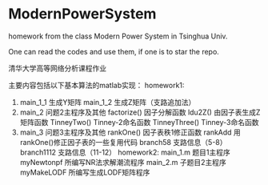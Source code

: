 # ModernPowerSystem
homework from the class Modern Power System in Tsinghua Univ.

One can read the codes and use them, if one is to star the repo.

清华大学高等网络分析课程作业

主要内容包括以下基本算法的matlab实现：
homework1:
1. main_1_1 	生成Y矩阵
    main_1_2 	生成Z矩阵（支路追加法）
2. main_2 		问题2主程序及其他
	factorize() 	因子分解函数
	ldu2Z() 		由因子表生成Z矩阵函数
	TinneyTwo() 	Tinney-2命名函数
	TinneyThree() 	Tinney-3命名函数
3. main_3 		问题3主程序及其他
	rankOne() 	因子表秩1修正函数
	rankAdd 		用rankOne()修正因子表的一些复用代码
	branch58 		支路信息（5-8）
	branch1112 	支路信息（11-12）
homework2:
main_1.m  	题目1主程序
    myNewtonpf	所编写NR法求解潮流程序
main_2.m 		子题目2主程序
    myMakeLODF	所编写生成LODF矩阵程序
